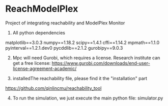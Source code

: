 # ReachModelPlex
Project of integrating reachability and ModelPlex Monitor

1. All python dependencies

matplotlib==3.0.3
numpy==1.18.2
scipy==1.4.1
cffi==1.14.2
mpmath==1.1.0
pyinterval==1.2.1.dev0
pycddlib==2.1.2
gurobipy==9.0.3

2. Mpc will need Gurobi, which requires a license. Research institute can get a free license: https://www.gurobi.com/downloads/end-user-license-agreement-academic/

3. installedThe reachability file, please find it the "installation" part

https://github.com/qinlincmu/reachability_tool

4. To run the simulation, we just execute the main python file: simulator.py
